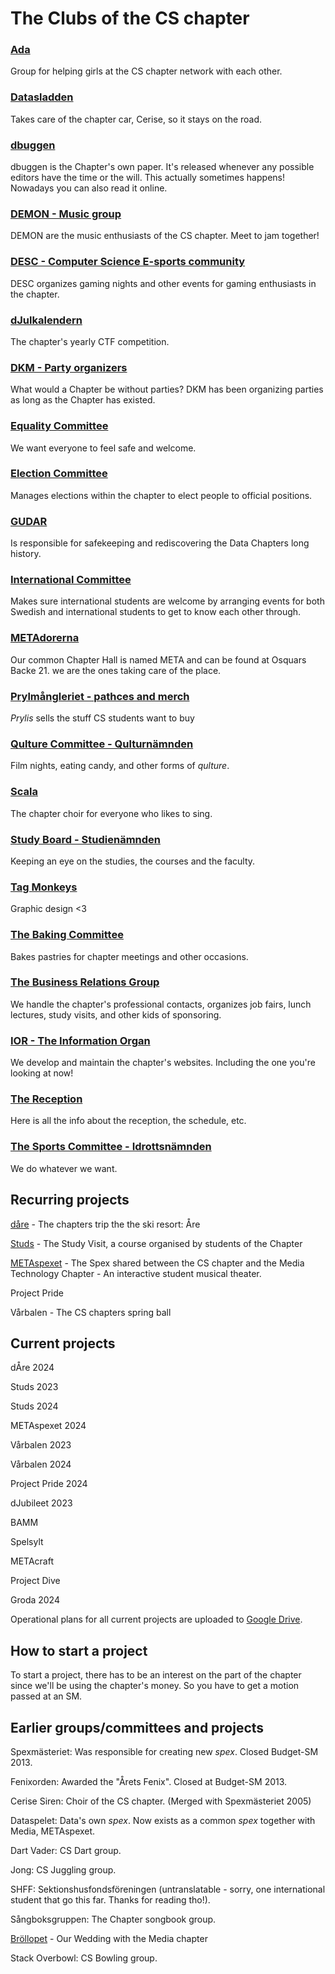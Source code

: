 # The Clubs of the CS chapter

### [Ada](/en/clubs/ada)

Group for helping girls at the CS chapter network with each other.

### [Datasladden](/en/clubs/datasladden)

Takes care of the chapter car, Cerise, so it stays on the road.

### [dbuggen](http://dbu.gg)

dbuggen is the Chapter's own paper. It's released whenever any possible editors have the time or the will. This actually sometimes happens! Nowadays you can also read it online.

### [DEMON - Music group](/en/clubs/demon)

DEMON are the music enthusiasts of the CS chapter. Meet to jam together!

### [DESC - Computer Science E-sports community](/en/clubs/desc)

DESC organizes gaming nights and other events for gaming enthusiasts in the chapter.

### [dJulkalendern](/en/clubs/djulkalendern)

The chapter's yearly CTF competition. <img style="height: 1em" src="https://cdn.discordapp.com/emojis/1056826137994596413.webp?size=32&quality=lossless">

### [DKM - Party organizers](/en/clubs/dkm)

What would a Chapter be without parties? DKM has been organizing parties as long as the Chapter has existed.

### [Equality Committee](/en/clubs/jamlikhetsnamnden)

We want everyone to feel safe and welcome.

### [Election Committee](/en/clubs/valberedningen)

Manages elections within the chapter to elect people to official positions.

### [GUDAR](/en/clubs/gudar)

Is responsible for safekeeping and rediscovering the Data Chapters long history.

### [International Committee](/en/clubs/internationellanamnden)

Makes sure international students are welcome by arranging events for both Swedish and international students to get to know each other through.

### [METAdorerna](/en/clubs/metadorerna)

Our common Chapter Hall is named META and can be found at Osquars Backe 21. we are the ones taking care of the place.

### [Prylmångleriet - pathces and merch](/en/clubs/prylmangleriet)

_Prylis_ sells the stuff CS students want to buy

### [Qulture Committee - Qulturnämnden](/en/clubs/qulturnamnden)

Film nights, eating candy, and other forms of _qulture_.

### [Scala](/en/clubs/scala)

The chapter choir for everyone who likes to sing.

### [Study Board - Studienämnden](/en/clubs/studienamnden)

Keeping an eye on the studies, the courses and the faculty.

### [Tag Monkeys](/en/clubs/tag-monkeys)

Graphic design <3

### [The Baking Committee](/en/clubs/baknamnden)

Bakes pastries for chapter meetings and other occasions.

### [The Business Relations Group](/en/clubs/naringslivsgruppen)

We handle the chapter's professional contacts, organizes job fairs, lunch lectures, study visits, and other kids of sponsoring.

### [IOR - The Information Organ](/en/clubs/informationsorganet)

We develop and maintain the chapter's websites. Including the one you're looking at now!

### [The Reception](/en/clubs/mottagningen)

Here is all the info about the reception, the schedule, etc.

### [The Sports Committee - Idrottsnämnden](/en/clubs/idrottsnamnden)

We do whatever we want.

## Recurring projects

[dåre](https://dåre.se) - The chapters trip the the ski resort: Åre

[Studs](https://studieresan.se) - The Study Visit, a course organised by students of the Chapter

[METAspexet](https://metaspexet.se) - The Spex shared between the CS chapter and the Media Technology Chapter - An interactive student musical theater.

Project Pride

Vårbalen - The CS chapters spring ball

## Current projects

dÅre 2024

Studs 2023

Studs 2024

METAspexet 2024

Vårbalen 2023

Vårbalen 2024

Project Pride 2024

dJubileet 2023

BAMM

Spelsylt

METAcraft

Project Dive

Groda 2024

Operational plans for all current projects are uploaded to [Google Drive](https://dsekt.se/vp-projekt).

## How to start a project

To start a project, there has to be an interest on the part of the chapter since we'll be using the chapter's money.
So you have to get a motion passed at an SM.

## Earlier groups/committees and projects

Spexmästeriet: Was responsible for creating new _spex_. Closed Budget-SM 2013.

Fenixorden: Awarded the "Årets Fenix". Closed at Budget-SM 2013.

Cerise Siren: Choir of the CS chapter. (Merged with Spexmästeriet 2005)

Dataspelet: Data's own _spex_. Now exists as a common _spex_ together with Media, METAspexet.

Dart Vader: CS Dart group.

Jong: CS Juggling group.

SHFF: Sektionshusfondsföreningen (untranslatable - sorry, one international student that go this far. Thanks for reading tho!).

Sångboksgruppen: The Chapter songbook group.

[Bröllopet](https://www.facebook.com/brollopet2017) - Our Wedding with the Media chapter

Stack Overbowl: CS Bowling group.
